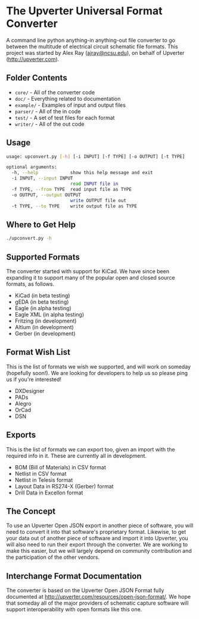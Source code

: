 The Upverter Universal Format Converter
=======================================
A command line python anything-in anything-out file converter to go between the multitude of electrical circuit schematic file formats. This project was started by Alex Ray (ajray@ncsu.edu), on behalf of Upverter (http://upverter.com).


Folder Contents
---------------

* `core/` - All of the converter code
* `doc/` - Everything related to documentation
* `example/` - Examples of input and output files
* `parser/` - All of the in code
* `test/` - A set of test files for each format
* `writer/` - All of the out code


Usage
---------------

```bash
usage: upconvert.py [-h] [-i INPUT] [-f TYPE] [-o OUTPUT] [-t TYPE]

optional arguments:
  -h, --help            show this help message and exit
  -i INPUT, --input INPUT
                        read INPUT file in
  -f TYPE, --from TYPE  read input file as TYPE
  -o OUTPUT, --output OUTPUT
                        write OUTPUT file out
  -t TYPE, --to TYPE    write output file as TYPE
```


Where to Get Help
---------------

```bash
./upconvert.py -h
```


Supported Formats
---------------

  The converter started with support for KiCad. We have since been expanding it to support many of the popular open and closed source formats, as follows.

* KiCad     (in beta testing)
* gEDA      (in beta testing)
* Eagle     (in alpha testing)
* Eagle XML (in alpha testing)
* Fritzing  (in development)
* Altium    (in development)
* Gerber    (in development)


Format Wish List
---------------

  This is the list of formats we wish we supported, and will work on someday (hopefully soon!). We are looking for developers to help us so please ping us if you're interested!

* DXDesigner
* PADs
* Alegro
* OrCad
* DSN


Exports
---------------

  This is the list of formats we can export too, given an import with the required info in it. These are currently all in development.

* BOM (Bill of Materials) in CSV format
* Netlist in CSV format
* Netlist in Telesis format
* Layout Data in RS274-X (Gerber) format
* Drill Data in Excellon format


The Concept
---------------

  To use an Upverter Open JSON export in another piece of software, you will need to convert it into that software's proprietary format. Likewise, to get your data out of another piece of software and import it into Upverter, you will also need to run their export through the converter. We are working to make this easier, but we will largely depend on community contribution and the participation of the other vendors.


Interchange Format Documentation
---------------

  The converter is based on the Upverter Open JSON Format fully documented at http://upverter.com/resources/open-json-format/. We hope that someday all of the major providers of schematic capture software will support interoperability with open formats like this one.
